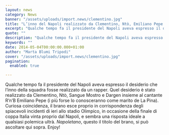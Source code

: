 ```yaml
---
layout: news
category: News
banner: "/assets/uploads/import.news/clementino.jpg"
title: "L’inno del Napoli realizzato da Clementino, Ntò, Emiliano Pepe e Dargen"
excerpt: "Qualche tempo fa il presidente del Napoli aveva espresso il desiderio che l’inno della squadra fosse realizzato da un rapper. Quel desiderio è stato realizzato da Clementino, Ntò, Sangue Mostro e Dargen insieme al cantante R’n’B Emiliano Pepe (i più forse lo conosceranno come marito de La Pina). Curiosa coincidenza, il brano esce proprio in corrispondenza [&hellip"
quote: ""
description: "Qualche tempo fa il presidente del Napoli aveva espresso il desiderio che l’inno della squadra fosse realizzato da un rapper. Quel desiderio è stato realizzato da Clementino, Ntò, Sangue Mostro e Dargen insieme al cantante R’n’B Emiliano Pepe (i più forse lo conosceranno come marito de La Pina). Curiosa coincidenza, il brano esce proprio in corrispondenza [&hellip"
keywords: ""
date: 2014-05-04T00:00:00.000+01:00
author: "Marta Blumi Tripodi"
cover: "/assets/uploads/import.news/clementino.jpg"
pagination:
  enabled: true

---
```


[](https://hotmc.com/wp-content/uploads/2014/05/clementino.jpg)

Qualche tempo fa il presidente del Napoli aveva espresso il desiderio che l’inno della squadra fosse realizzato da un rapper. Quel desiderio è stato realizzato da Clementino, Ntò, Sangue Mostro e Dargen insieme al cantante R’n’B Emiliano Pepe (i più forse lo conosceranno come marito de La Pina). Curiosa coincidenza, il brano esce proprio in corrispondenza degli spiacevoli incidenti di ieri allo stadio Olimpico, in occasione della finale di coppa Italia vinta proprio dal Napoli, e sembra una risposta ideale a qualsiasi polemica ultrà. _Napoletano_, questo il titolo del brano, si può ascoltare qui sopra. Enjoy!